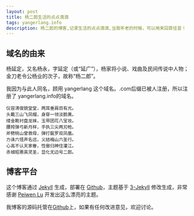 ```yaml
---
layout: post
title: 杨二郎生活的点点滴滴
tags: yangerlang.info
description: 杨二郎的博客,记录生活的点点滴滴,当我年老的时候，可以用来回首往昔！
---
```


## 域名的由来

杨延定，又名杨永，字延定（或“延广”），杨家将小说、戏曲及民间传说中人物；金刀老令公杨业的次子，故称“杨二郎”。

我因为与此人同名，顾用 yangerlang 这个域名。.com后缀已被人注册，所以注册了 yangerlang.info的域名。

	仪容清俊貌堂堂，两耳垂肩目有光。
	头戴三山飞凤帽，身穿一领淡鹅黄。
	缕金靴衬盘龙袜，玉带团花八宝妆。
	腰挎弹弓新月样，手执三尖两刃枪。
	斧劈桃山曾救母，弹打鋋罗双凤凰。
	力诛六怪声名远，义结梅山六圣行。
	心高不认天家眷，性傲归神住灌江。
	赤城昭惠英灵圣，显化无边号二郎。

## 博客平台

这个博客通过 [Jekyll](http://jekyllrb.com/) 生成，部署在 [Github](https://pages.github.com)，主题基于 [3-Jekyll](https://github.com/P233/3-Jekyll) 修改生成，非常感谢 [Peiwen Lu](https://github.com/P233) 开发出这么漂亮的主题。

我博客的源码托管在[Github](https://github.com/yangerlang/yangerlang.github.io)上，如果有任何改进意见，欢迎讨论。

